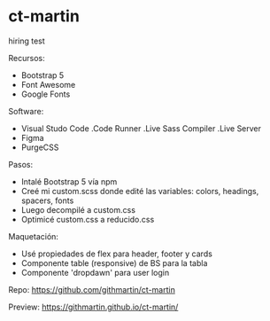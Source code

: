 # ct-martin
 hiring test

Recursos:
- Bootstrap 5 
- Font Awesome
- Google Fonts

Software:
- Visual Studo Code
	.Code Runner
	.Live Sass Compiler
	.Live Server
- Figma
- PurgeCSS

Pasos:
- Intalé Bootstrap 5 vía npm
- Creé mi custom.scss donde edité las variables:
	colors, headings, spacers, fonts
- Luego decompilé a custom.css
- Optimicé custom.css a reducido.css

Maquetación:
- Usé propiedades de flex para header, footer y cards
- Componente table (responsive) de BS para la tabla
- Componente 'dropdawn' para user login

Repo:
https://github.com/githmartin/ct-martin

Preview:
https://githmartin.github.io/ct-martin/